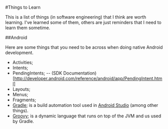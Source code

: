 #Things to Learn

This is a list of things (in software engineering) that I think are worth learning. I've learned some of them, others are just reminders that I need to learn them sometime.

##Android

Here are some things that you need to be across when doing native Android development.

- Activities;
- Intents;
- PendingIntents;
-- (SDK Documentation)[http://developer.android.com/reference/android/app/PendingIntent.html]
- Layouts;
- Menus;
- Fragments;
- [Gradle](http://www.gradle.com); is a build automation tool used in [Android Studio](https://developer.android.com/sdk/installing/studio.html) (among other things).
- [Groovy](http://groovy.codehaus.org/); is a dynamic language that runs on top of the JVM and us used by Gradle.
